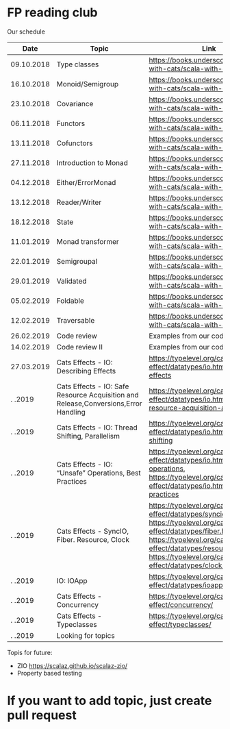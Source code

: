 # FP reading club

Our schedule

| Date        |  Topic                        | Link                                                                             |
| ----------- | ----------------------------- | -------------------------------------------------------------------------------- |
|  09.10.2018 | Type classes                  | https://books.underscore.io/scala-with-cats/scala-with-cats.html                 |
|  16.10.2018 | Monoid/Semigroup              | https://books.underscore.io/scala-with-cats/scala-with-cats.html                 |
|  23.10.2018 | Covariance                    | https://books.underscore.io/scala-with-cats/scala-with-cats.html                 |
|  06.11.2018 | Functors                      | https://books.underscore.io/scala-with-cats/scala-with-cats.html                 |
|  13.11.2018 | Cofunctors                    | https://books.underscore.io/scala-with-cats/scala-with-cats.html                 |
|  27.11.2018 | Introduction to Monad         | https://books.underscore.io/scala-with-cats/scala-with-cats.html                 |
|  04.12.2018 | Either/ErrorMonad             | https://books.underscore.io/scala-with-cats/scala-with-cats.html                 |
|  13.12.2018 | Reader/Writer                 | https://books.underscore.io/scala-with-cats/scala-with-cats.html                 |
|  18.12.2018 | State                         | https://books.underscore.io/scala-with-cats/scala-with-cats.html                 |
|  11.01.2019 | Monad transformer             | https://books.underscore.io/scala-with-cats/scala-with-cats.html                 |
|  22.01.2019 | Semigroupal                   | https://books.underscore.io/scala-with-cats/scala-with-cats.html                 |
|  29.01.2019 | Validated                     | https://books.underscore.io/scala-with-cats/scala-with-cats.html                 |
|  05.02.2019 | Foldable                      | https://books.underscore.io/scala-with-cats/scala-with-cats.html                 |
|  12.02.2019 | Traversable                   | https://books.underscore.io/scala-with-cats/scala-with-cats.html                 |
|  26.02.2019 | Code review                   | Examples from our code                                                           |
|  14.02.2019 | Code review II                | Examples from our code                                                           |
|  27.03.2019 | Cats Effects - IO: Describing Effects        | https://typelevel.org/cats-effect/datatypes/io.html#describing-effects           |
|    .  .2019 | Cats Effects - IO: Safe Resource Acquisition and Release,Conversions,Error Handling  | https://typelevel.org/cats-effect/datatypes/io.html#safe-resource-acquisition-and-release                 |
|    .  .2019 | Cats Effects - IO: Thread Shifting, Parallelism                             | https://typelevel.org/cats-effect/datatypes/io.html#thread-shifting                 |
|    .  .2019 | Cats Effects - IO: “Unsafe” Operations, Best Practices                            | https://typelevel.org/cats-effect/datatypes/io.html#unsafe-operations, https://typelevel.org/cats-effect/datatypes/io.html#best-practices                 |
|    .  .2019 | Cats Effects - SyncIO, Fiber. Resource, Clock                            | https://typelevel.org/cats-effect/datatypes/syncio.html, https://typelevel.org/cats-effect/datatypes/fiber.html, https://typelevel.org/cats-effect/datatypes/resource.html, https://typelevel.org/cats-effect/datatypes/clock.html                   |
|    .  .2019 | IO: IOApp                           | https://typelevel.org/cats-effect/datatypes/ioapp.html                |
|    .  .2019 | Cats Effects - Concurrency | https://typelevel.org/cats-effect/concurrency/                 |
|    .  .2019 | Cats Effects - Typeclasses | https://typelevel.org/cats-effect/typeclasses/                 |
|    .  .2019 | Looking for topics |                  |


Topis for future:
 - ZIO https://scalaz.github.io/scalaz-zio/
 - Property based testing


# If you want to add topic, just create pull request
